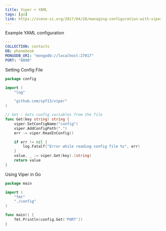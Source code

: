 ```yaml
---
title: Viper + YAML
tags: [go]
link: https://scene-si.org/2017/04/20/managing-configuration-with-viper
---
```


Example YAML configuration
```yaml
--- 
COLLECTION: contacts
DB: phonebook
MONGODB_URI: "mongodb://localhost:27017"
PORT: "8080"
```

Setting Config File
```go
package config

import (
	"log"

	"github.com/spf13/viper"
)

// Get : Gets config variables from the file
func Get(key string) string {
	viper.SetConfigName("config")
	viper.AddConfigPath(".")
	err := viper.ReadInConfig()

	if err != nil {
		log.Fatalf("Error while reading config file %s", err)
	}
	value, _ := viper.Get(key).(string)
	return value
}
```

Using Viper in Go
```go
package main

import (
    "fmt"
    "./config"
)

func main() {
    fmt.Println(config.Get('PORT'))
}

```